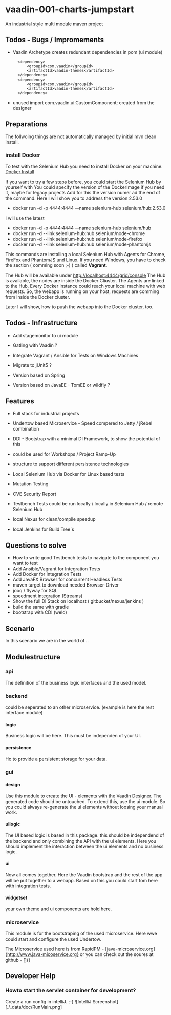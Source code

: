 # vaadin-001-charts-jumpstart
An industrial style multi module maven project


## Todos - Bugs / Impromements
+ Vaadin Archetype creates redundant dependencies in pom (ui module)

        <dependency>
            <groupId>com.vaadin</groupId>
            <artifactId>vaadin-themes</artifactId>
        </dependency>
        <dependency>
            <groupId>com.vaadin</groupId>
            <artifactId>vaadin-themes</artifactId>
        </dependency>

+ unused import com.vaadin.ui.CustomComponent; created from the designer

## Preparations
The follwoing things are not automatically managed by initial mvn clean install.
### install Docker
To test with the Selenium Hub you need to install Docker on your machine. [Docker Install](https://docs.docker.com/engine/installation/)

If you want to try a few steps before, you could start the Selenium Hub by yourself with
You could specify the version of the DockerImage if you need it, maybe for legacy projects
Add for this the version numer ad the end of the command. Here I will show you to address the version 2.53.0
* docker run -d -p 4444:4444 --name selenium-hub selenium/hub:2.53.0 

I will use the latest
* docker run -d -p 4444:4444 --name selenium-hub selenium/hub 
* docker run -d --link selenium-hub:hub selenium/node-chrome
* docker run -d --link selenium-hub:hub selenium/node-firefox
* docker run -d --link selenium-hub:hub selenium/node-phantomjs

This commands are installing a local Selenium Hub with Agents for Chrome, FireFox and PhantomJS
und Linux. If you need Windows, you have to check the section ( comming soon ;-) ) called **Vagrant**.

The Hub will be available under [http://localhost:4444/grid/console](http://localhost:4444/grid/console)
The Hub is available, the nodes are inside the Docker Cliuster. The Agents are linked to the Hub.
Every Docker instance could reach your local machine with web requests.
So, the webapp is running on your host, requests are comming from inside the Docker cluster.

Later I will show, how to push the webapp into the Docker cluster, too.

## Todos - Infrastructure
+ Add stagemonitor to ui module
+ Gatling with Vaadin ?
+ Integrate Vagrant / Ansible for Tests on Windows Machines
+ Migrate to jUnit5 ?

+ Version based on Spring
+ Version based on JavaEE - TomEE or wildfly ?



## Features
+ Full stack for industrial projects
+ Undertow based Microservice - Speed compered to Jetty / jRebel combination
+ DDI - Bootstrap with a minimal DI Framework, to show the potential of this
+ could be used for Workshops / Project Ramp-Up
+ structure to support different persistence technologies
+ Local Selenium Hub via Docker for Linux based tests
+ Mutation Testing
+ CVE Security Report
+ Testbench Tests could be run locally / locally in Selenium Hub / remote Selenium Hub

+ local Nexus for clean/compile speedup
+ local Jenkins for Build Tree´s



## Questions to solve
+ How to write good Testbench tests to navigate to the component you want to test
+ Add Ansible/Vagrant for Integration Tests
+ Add Docker for Integration Tests
+ Add JavaFX Browser for concurrent Headless Tests
+ maven target to download needed Browser-Driver
+ jooq / flyway for SQL
+ speedment integration (Streams)
+ Show the full DI Stack on localhost ( gitbucket/nexus/jenkins )
+ build the same with gradle
+ bootstrap with CDI (weld)

## Scenario
In this scenario we are in the world of ..  

## Modulestructure

### api
The definition of the business logic interfaces and the used model.


### backend
could be seperated to an other microservice. (example is here the rest interface module)
 
#### logic
Business logic will be here. This must be independen of your UI.

#### persistence
Ho to provide a persistent storage for your data.


### gui
#### design
Use this module to create the UI - elements with the Vaadin Designer.
The generated code should be untouched. To extend this, use the ui module.
So you could always re-generate the ui elements without loosing your manual work.


#### uilogic
The UI based logic is based in this package. this should be independend of the backend and 
 only combining the API with the ui elements. Here you should implement 
 the interaction between the ui elements and no business logic.

#### ui
Now all comes together. Here the Vaadin bootstrap and the rest of the app will be 
put together to a webapp. Based on this you could start fom here with integration tests.

#### widgetset
your own theme and ui components are hold here.


### microservice
This module is for the bootstraping of the used microservice.
Here wwe could start and configure the used Undertow.

The Microservice used here is from RapidPM - [java-microservice.org]{http://www.java-micoservice.org}
or you can check out the soures at github - []{}

## Developer Help

### Howto start the servlet container for development?
Create a run config in intelliJ. ;-)
![IntelliJ Screenshot][./_data/doc/RunMain.png]
